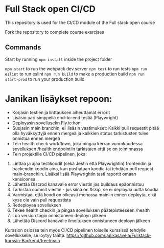 # Full Stack open CI/CD

This repository is used for the CI/CD module of the Full stack open course

Fork the repository to complete course exercises

## Commands

Start by running `npm install` inside the project folder

`npm start` to run the webpack dev server
`npm test` to run tests
`npm run eslint` to run eslint
`npm run build` to make a production build
`npm run start-prod` to run your production build

# Janikan lisäykset repoon:

- Korjasin testien ja linttauksen aiheuttamat errorit
- Lisäsin pari simppeliä end-to-end testiä (Playwright)
- Deployasin sovellusekn Fly.io:hon
- Suojasin main branchin, eli lisäsin vaatimukset: Kaikki pull requestit pitää olla hyväksyttyjä ennen mergeä ja kaikkien status tarkistusten tulee onnistua ennen mergeä
- Tein health check workflown, joka pingaa kerran vuorokaudessa sovelluksen /health endpointiin tarkistaen että se on toiminnassa
- Tein projektille CI/CD pipelinen, joka:

1. Linttaa ja ajaa testikoodit (sekä Jestin että Playwrightin) frontendin ja backendin koodin aina, kun pushataan koodia tai tehdään pull request main-branchiin. Lisäksi lisää Playwrightin testi raportit omaan kansioonsa.
2. Lähettää Discrod kanavalle error viestin jos buildaus epäonnistuu
3. Tarkistaa commit viestin - jos siinä on #skip, se ei deployaa uutta koodia
4. Varmistaa, että koodi on oikeasti menossa mainiin ennen deployta, eikä kyse ole vain pull requestista
5. Redeployaa sovelluksen
6. Tekee health checkin ja pingaa sovelluksen päätepisteeseen /health
7. Luo version tagin onnistuneen deployn jälkeen
8. Lähettää Discord kanavalle ilmoituksen onnistuneen deployn jälkeen

Kurssion osiossa tein myös CI/CD pipelinen toiselle kurssissä tehdylle sovellukselle, se löytyy täältä:
https://github.com/janikasavela/Fullstack-kurssin-Backend/tree/main
